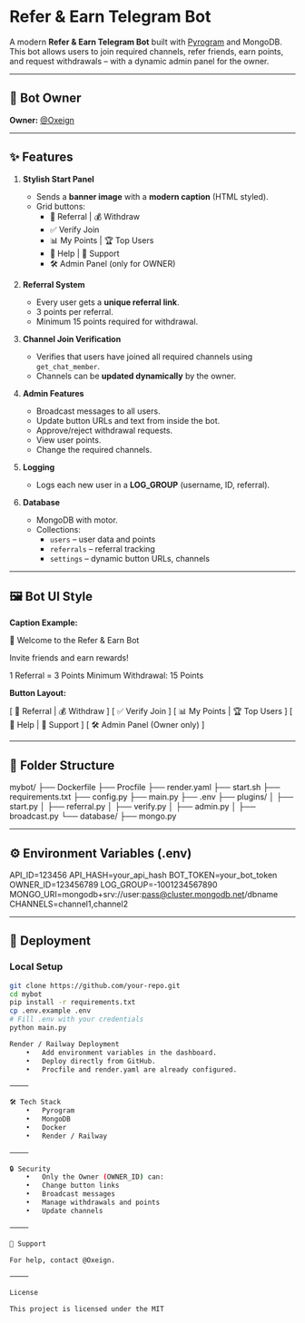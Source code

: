 

# Refer & Earn Telegram Bot

A modern **Refer & Earn Telegram Bot** built with [Pyrogram](https://docs.pyrogram.org/) and MongoDB.  
This bot allows users to join required channels, refer friends, earn points, and request withdrawals – with a dynamic admin panel for the owner.

---

## 👤 Bot Owner
**Owner:** [@Oxeign](https://t.me/Oxeign)

---

## ✨ Features

1. **Stylish Start Panel**
   - Sends a **banner image** with a **modern caption** (HTML styled).
   - Grid buttons:
     - 💎 Referral | 💰 Withdraw
     - ✅ Verify Join
     - 📊 My Points | 🏆 Top Users
     - 📜 Help | 💬 Support
     - 🛠 Admin Panel (only for OWNER)

2. **Referral System**
   - Every user gets a **unique referral link**.
   - 3 points per referral.
   - Minimum 15 points required for withdrawal.

3. **Channel Join Verification**
   - Verifies that users have joined all required channels using `get_chat_member`.
   - Channels can be **updated dynamically** by the owner.

4. **Admin Features**
   - Broadcast messages to all users.
   - Update button URLs and text from inside the bot.
   - Approve/reject withdrawal requests.
   - View user points.
   - Change the required channels.

5. **Logging**
   - Logs each new user in a **LOG_GROUP** (username, ID, referral).

6. **Database**
   - MongoDB with motor.
   - Collections:
     - `users` – user data and points
     - `referrals` – referral tracking
     - `settings` – dynamic button URLs, channels

---

## 🖼 Bot UI Style

**Caption Example:**

🎯 Welcome to the Refer & Earn Bot

Invite friends and earn rewards!

1 Referral = 3 Points
Minimum Withdrawal: 15 Points

**Button Layout:**

[ 💎 Referral  |  💰 Withdraw ]
[ ✅ Verify Join ]
[ 📊 My Points | 🏆 Top Users ]
[ 📜 Help      | 💬 Support ]
[ 🛠 Admin Panel (Owner only) ]

---

## 📂 Folder Structure

mybot/
├── Dockerfile
├── Procfile
├── render.yaml
├── start.sh
├── requirements.txt
├── config.py
├── main.py
├── .env
├── plugins/
│   ├── start.py
│   ├── referral.py
│   ├── verify.py
│   ├── admin.py
│   ├── broadcast.py
└── database/
├── mongo.py

---

## ⚙️ Environment Variables (.env)

API_ID=123456
API_HASH=your_api_hash
BOT_TOKEN=your_bot_token
OWNER_ID=123456789
LOG_GROUP=-1001234567890
MONGO_URI=mongodb+srv://user:pass@cluster.mongodb.net/dbname
CHANNELS=channel1,channel2

---

## 🚀 Deployment

### Local Setup
```bash
git clone https://github.com/your-repo.git
cd mybot
pip install -r requirements.txt
cp .env.example .env
# Fill .env with your credentials
python main.py

Render / Railway Deployment
	•	Add environment variables in the dashboard.
	•	Deploy directly from GitHub.
	•	Procfile and render.yaml are already configured.

⸻

🛠 Tech Stack
	•	Pyrogram
	•	MongoDB
	•	Docker
	•	Render / Railway

⸻

🔒 Security
	•	Only the Owner (OWNER_ID) can:
	•	Change button links
	•	Broadcast messages
	•	Manage withdrawals and points
	•	Update channels

⸻

📧 Support

For help, contact @Oxeign.

⸻

License

This project is licensed under the MIT 
